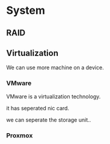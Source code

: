 # System

## RAID

## Virtualization


We can use more machine on a device.


### VMware

VMware is a virtualization technology.

it has seperated nic card.

we can seperate the storage unit..


### Proxmox
